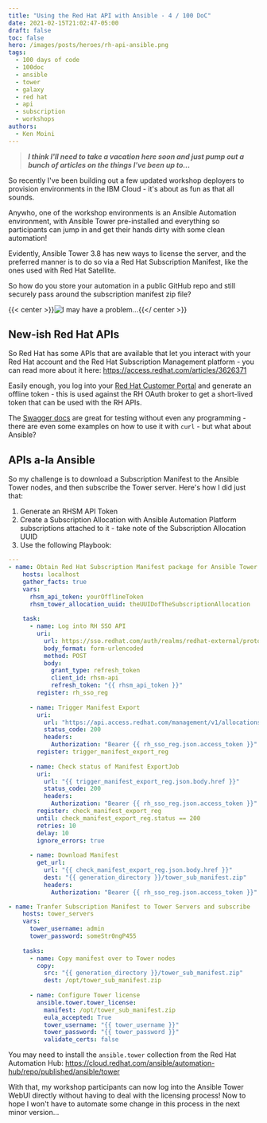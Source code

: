 ```yaml
---
title: "Using the Red Hat API with Ansible - 4 / 100 DoC"
date: 2021-02-15T21:02:47-05:00
draft: false
toc: false
hero: /images/posts/heroes/rh-api-ansible.png
tags:
  - 100 days of code
  - 100doc
  - ansible
  - tower
  - galaxy
  - red hat
  - api
  - subscription
  - workshops
authors:
  - Ken Moini
---
```


> ***I think I'll need to take a vacation here soon and just pump out a bunch of articles on the things I've been up to...***

So recently I've been building out a few updated workshop deployers to provision environments in the IBM Cloud - it's about as fun as that all sounds.

Anywho, one of the workshop environments is an Ansible Automation environment, with Ansible Tower pre-installed and everything so participants can jump in and get their hands dirty with some clean automation!

Evidently, Ansible Tower 3.8 has new ways to license the server, and the preferred manner is to do so via a Red Hat Subscription Manifest, like the ones used with Red Hat Satellite.

So how do you store your automation in a public GitHub repo and still securely pass around the subscription manifest zip file?


{{< center >}}![I may have a problem...](/images/posts/legacyUnsorted/17aSDTa5W_p_dBQwCre5-4A.png){{</ center >}}

## New-ish Red Hat APIs

So Red Hat has some APIs that are available that let you interact with your Red Hat account and the Red Hat Subscription Management platform - you can read more about it here: https://access.redhat.com/articles/3626371

Easily enough, you log into your [Red Hat Customer Portal](https://access.redhat.com/management/api) and generate an offline token - this is used against the RH OAuth broker to get a short-lived token that can be used with the RH APIs.

The [Swagger docs](https://access.redhat.com/management/api/rhsm) are great for testing without even any programming - there are even some examples on how to use it with `curl` - but what about Ansible?

## APIs a-la Ansible

So my challenge is to download a Subscription Manifest to the Ansible Tower nodes, and then subscribe the Tower server.  Here's how I did just that:

1. Generate an RHSM API Token
2. Create a Subscription Allocation with Ansible Automation Platform subscriptions attached to it - take note of the Subscription Allocation UUID
3. Use the following Playbook:

```yaml
---
- name: Obtain Red Hat Subscription Manifest package for Ansible Tower server
    hosts: localhost
    gather_facts: true
    vars:
      rhsm_api_token: yourOfflineToken
      rhsm_tower_allocation_uuid: theUUIDofTheSubscriptionAllocation
    
    task:
      - name: Log into RH SSO API
        uri:
          url: https://sso.redhat.com/auth/realms/redhat-external/protocol/openid-connect/token
          body_format: form-urlencoded
          method: POST
          body:
            grant_type: refresh_token
            client_id: rhsm-api
            refresh_token: "{{ rhsm_api_token }}"
        register: rh_sso_reg
      
      - name: Trigger Manifest Export
        uri:
          url: "https://api.access.redhat.com/management/v1/allocations/{{ rhsm_tower_allocation_uuid }}/export"
          status_code: 200
          headers:
            Authorization: "Bearer {{ rh_sso_reg.json.access_token }}"
        register: trigger_manifest_export_reg
      
      - name: Check status of Manifest ExportJob
        uri:
          url: "{{ trigger_manifest_export_reg.json.body.href }}"
          status_code: 200
          headers:
            Authorization: "Bearer {{ rh_sso_reg.json.access_token }}"
        register: check_manifest_export_reg
        until: check_manifest_export_reg.status == 200
        retries: 10
        delay: 10
        ignore_errors: true
      
      - name: Download Manifest
        get_url:
          url: "{{ check_manifest_export_reg.json.body.href }}"
          dest: "{{ generation_directory }}/tower_sub_manifest.zip"
          headers:
            Authorization: "Bearer {{ rh_sso_reg.json.access_token }}"

- name: Tranfer Subscription Manifest to Tower Servers and subscribe
    hosts: tower_servers
    vars:
      tower_username: admin
      tower_password: someStr0ngP455
      
    tasks:
      - name: Copy manifest over to Tower nodes
        copy:
          src: "{{ generation_directory }}/tower_sub_manifest.zip"
          dest: /opt/tower_sub_manifest.zip
      
      - name: Configure Tower license
        ansible.tower.tower_license:
          manifest: /opt/tower_sub_manifest.zip
          eula_accepted: True
          tower_username: "{{ tower_username }}"
          tower_password: "{{ tower_password }}"
          validate_certs: false
```

You may need to install the `ansible.tower` collection from the Red Hat Automation Hub: https://cloud.redhat.com/ansible/automation-hub/repo/published/ansible/tower

With that, my workshop participants can now log into the Ansible Tower WebUI directly without having to deal with the licensing process!  Now to hope I won't have to automate some change in this process in the next minor version...